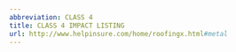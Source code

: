```yaml
---
abbreviation: CLASS 4
title: CLASS 4 IMPACT LISTING
url: http://www.helpinsure.com/home/roofingx.html#metal
---
```

